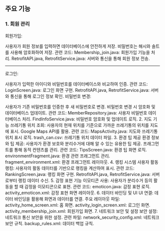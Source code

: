## 주요 기능
### 1. 회원 관리
회원가입:

사용자가 회원 정보를 입력하면 데이터베이스에 안전하게 저장.
비밀번호는 해시와 솔트를 사용해 암호화하여 저장.
관련 코드:
Membership_join.java: 회원가입 기능을 처리.
RetrofitAPI.java, RetrofitService.java: 서버와 통신을 통해 회원 정보 전송.

---
로그인:

사용자가 입력한 아이디와 비밀번호를 데이터베이스와 비교하여 인증.
관련 코드:
LoginScreen.java: 로그인 화면 구현.
RetrofitAPI.java, RetrofitService.java: 서버와 통신을 통해 로그인 정보 확인.
비밀번호 변경:

사용자가 기존 비밀번호를 인증한 후 새 비밀번호로 변경.
비밀번호 변경 시 암호화 및 데이터베이스 업데이트.
관련 코드:
MemberRepository.java: 사용자 비밀번호 데이터베이스 처리.
FindInfoService.java: 비밀번호 암호화 및 업데이트 로직.
2. 지도 기능
쓰레기통 위치 조회:
사용자의 현재 위치를 기준으로 가까운 쓰레기통의 위치를 지도에 표시.
Google Maps API를 활용.
관련 코드:
MapsActivity.java: 지도와 쓰레기통 위치 표시 로직.
trash_can.csv: 쓰레기통 위치 데이터 파일.
3. 환경 팁 제공
환경 정보와 팁 제공:
사용자가 환경 보호와 분리수거에 대해 알 수 있는 유용한 팁 제공.
프래그먼트를 통해 동적 컨텐츠를 관리.
관련 코드:
TipsScreen.java: 환경 팁 화면 로직.
environmentFragment.java: 환경 관련 프래그먼트 관리.
fragment_environment.xml: 환경 프래그먼트 레이아웃.
4. 랭킹 시스템
사용자 활동 랭킹:
사용자의 활동 데이터를 기반으로 랭킹을 계산하여 표시.
관련 코드:
RankingScreen.java: 랭킹 화면 구현.
RetrofitAPI.java, RetrofitService.java: 서버로부터 랭킹 데이터 수신.
5. 감정 표현 기능
이모티콘 사용:
사용자가 분리수거 등의 활동을 할 때 감정을 이모티콘으로 표현.
관련 코드:
emoticon.java: 감정 표현 로직.
activity_emoticon.xml: 감정 표현 화면 레이아웃.
6. 데이터 바인딩 및 UI
UI 연결:
데이터 바인딩을 활용해 화면과 데이터를 연결.
주요 레이아웃 파일:
activity_home_screen.xml: 홈 화면.
activity_login_screen.xml: 로그인 화면.
activity_membership_join.xml: 회원가입 화면.
7. 네트워크 보안 및 설정
보안 설정:
네트워크 통신 보안을 위한 설정.
관련 파일:
network_security_config.xml: 네트워크 보안 규칙.
backup_rules.xml: 데이터 백업 규칙.
